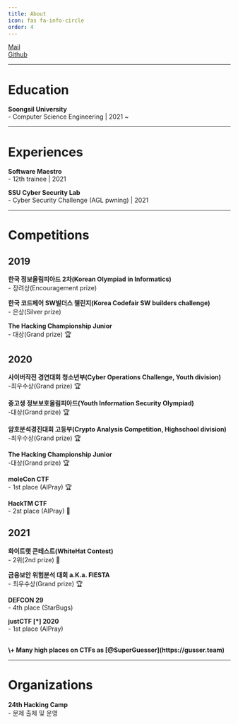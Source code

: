 ```yaml
---
title: About
icon: fas fa-info-circle
order: 4
---
```


<a href="mailto:g0y4ng2@kakao.com" >Mail</a>
<br>
<a href="//github.com/G0RiyA">Github</a>

---

# Education
<strong>Soongsil University</strong><br>
\- Computer Science Engineering | 2021 ~

---
# Experiences
<strong>Software Maestro</strong><br>
\- 12th trainee | 2021

<strong>SSU Cyber Security Lab</strong><br>
\- Cyber Security Challenge (AGL pwning) | 2021

---
# Competitions

## 2019
<strong>한국 정보올림피아드 2차(Korean Olympiad in Informatics)</strong><br>
\- 장려상(Encouragement prize)

<strong>한국 코드페어 SW빌더스 챌린지(Korea Codefair SW builders challenge)</strong><br>
\- 은상(Silver prize)

<strong>The Hacking Championship Junior</strong><br>
\- 대상(Grand prize) 🏆

## 2020
<strong>사이버작전 경연대회 청소년부(Cyber Operations Challenge, Youth division)</strong><br>
\-최우수상(Grand prize) 🏆<br>

<strong>중고생 정보보호올림피아드(Youth Information Security Olympiad)</strong><br>
\-대상(Grand prize) 🏆<br>

<strong>암호분석경진대회 고등부(Crypto Analysis Competition, Highschool division)</strong><br>
\-최우수상(Grand prize) 🏆<br>

<strong>The Hacking Championship Junior</strong><br>
\-대상(Grand prize) 🏆<br>

<strong>moleCon CTF</strong><br>
\- 1st place (AlPray) 🏆

<strong>HackTM CTF</strong><br>
\- 2st place (AlPray) 🥈


## 2021
<strong>화이트햇 콘테스트(WhiteHat Contest)</strong><br>
\- 2위(2nd prize) 🥈

<strong>금융보안 위험분석 대회 a.K.a. FIESTA</strong><br>
\- 최우수상(Grand prize) 🏆

<strong>DEFCON 29</strong><br>
\- 4th place (StarBugs)

<strong>justCTF [*] 2020</strong><br>
\- 1st place (AlPray)

<br>
<strong>\+ Many high places on CTFs as [@SuperGuesser](https://gusser.team)</strong>

---
# Organizations

<strong>24th Hacking Camp</strong><br>
\- 문제 출제 및 운영

<!--🏆🥇🥈🥉-->